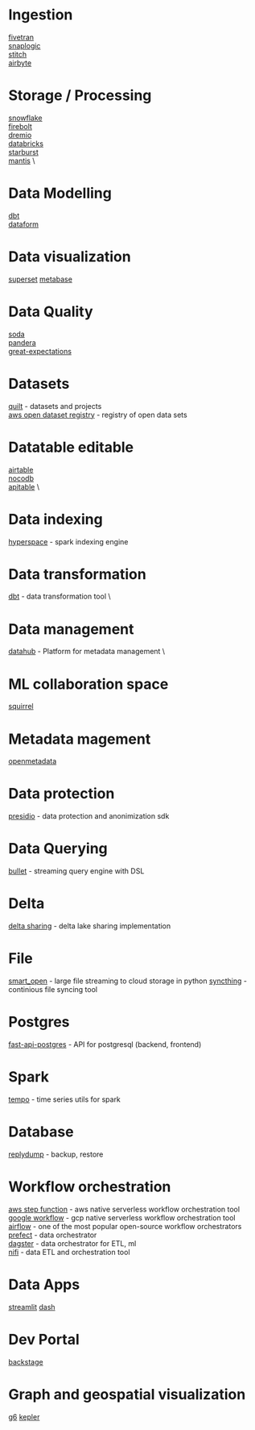 # Ingestion
[fivetran](https://www.fivetran.com/) \
[snaplogic](https://www.snaplogic.com/) \
[stitch](https://www.stitchdata.com/)  \
[airbyte](https://airbyte.io/) 

# Storage / Processing
[snowflake](https://www.snowflake.com/) \
[firebolt](https://www.firebolt.io/) \
[dremio](https://www.dremio.com/) \
[databricks](https://databricks.com/) \
[starburst](https://www.starburst.io/) \
[mantis](https://netflix.github.io/mantis/) \

# Data Modelling
[dbt](https://www.getdbt.com/) \
[dataform](https://dataform.co/)

# Data visualization
[superset](https://github.com/apache/superset)
[metabase](https://github.com/metabase/metabase)

# Data Quality
[soda](https://github.com/sodadata/soda-core) \
[pandera](https://github.com/unionai-oss/pandera) \
[great-expectations](https://github.com/great-expectations/great_expectations)

# Datasets

[quilt](https://open.quiltdata.com/) - datasets and projects \
[aws open dataset registry](https://github.com/awslabs/open-data-registry) - registry of open data sets

# Datatable editable
[airtable](https://www.airtable.com/) \
[nocodb](https://github.com/nocodb/nocodb) \
[apitable](https://github.com/apitable/apitable) \

# Data indexing
[hyperspace](https://github.com/microsoft/hyperspace) - spark indexing engine

# Data transformation
[dbt](https://github.com/dbt-labs/dbt) - data transformation tool \

# Data management
[datahub](https://github.com/linkedin/datahub) - Platform for metadata management \

# ML collaboration space
[squirrel](https://github.com/merantix-momentum/squirrel-core) 

# Metadata magement
[openmetadata](https://github.com/open-metadata/OpenMetadata#features)

# Data protection
[presidio](https://github.com/microsoft/presidio/) - data protection and anonimization sdk

# Data Querying
[bullet](https://github.com/bullet-db) - streaming query engine with DSL

# Delta
[delta sharing](https://github.com/delta-io/delta-sharing) - delta lake sharing implementation

# File
[smart_open](https://github.com/RaRe-Technologies/smart_open) - large file streaming to cloud storage in python
[syncthing](https://github.com/syncthing/syncthing) - continious file syncing tool

# Postgres
[fast-api-postgres](https://github.com/tiangolo/full-stack-fastapi-postgresql) - API for postgresql (backend, frontend)

# Spark
[tempo](https://github.com/databrickslabs/tempo) - time series utils for spark

# Database 
[replydump](https://github.com/Qovery/Replibyte) - backup, restore 

# Workflow orchestration

[aws step function](https://aws.amazon.com/ru/step-functions/) - aws native serverless workflow orchestration tool \
[google workflow](https://cloud.google.com/workflows) - gcp native serverless workflow orchestration tool \
[airflow](https://github.com/apache/airflow) - one of the most popular open-source workflow orchestrators \
[prefect](https://github.com/prefecthq/prefect) - data  orchestrator \
[dagster](https://github.com/dagster-io/dagster) - data orchestrator for ETL, ml \
[nifi](https://github.com/apache/nifi) - data ETL and orchestration tool 

# Data Apps
[streamlit](https://github.com/streamlit/streamlit)
[dash](https://github.com/plotly/dash)

# Dev Portal
[backstage](https://github.com/backstage/backstage)

# Graph and geospatial visualization
[g6](https://github.com/antvis/G6)
[kepler](https://github.com/keplergl/kepler.gl)
